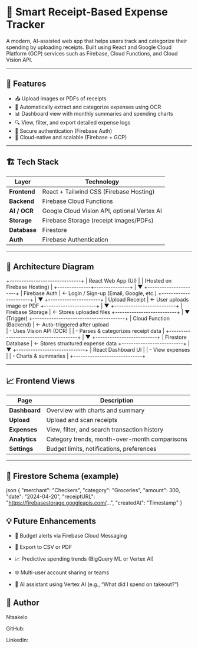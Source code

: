 # 🧾 Smart Receipt-Based Expense Tracker

A modern, AI-assisted web app that helps users track and categorize their spending by uploading receipts. Built using React and Google Cloud Platform (GCP) services such as Firebase, Cloud Functions, and Cloud Vision API.

---

## 🚀 Features

- 📤 Upload images or PDFs of receipts
- 🧠 Automatically extract and categorize expenses using OCR
- 📊 Dashboard view with monthly summaries and spending charts
- 🔍 View, filter, and export detailed expense logs
- 🔐 Secure authentication (Firebase Auth)
- 💾 Cloud-native and scalable (Firebase + GCP)

---

## 🏗️ Tech Stack

| Layer         | Technology                               |
|---------------|------------------------------------------|
| **Frontend**  | React + Tailwind CSS (Firebase Hosting)  |
| **Backend**   | Firebase Cloud Functions                 |
| **AI / OCR**  | Google Cloud Vision API, optional Vertex AI |
| **Storage**   | Firebase Storage (receipt images/PDFs)   |
| **Database**  | Firestore                                |
| **Auth**      | Firebase Authentication                  |

---

## 🧱 Architecture Diagram

   +------------------------------+
            |      React Web App (UI)      |
            | (Hosted on Firebase Hosting) |
            +--------------+---------------+
                           |
                           ▼
               +----------------------+
               |   Firebase Auth      | ← Login / Sign-up (Email, Google, etc.)
               +----------------------+
                           |
                           ▼
               +----------------------+
               |   Upload Receipt     | ← User uploads image or PDF
               +----------------------+
                           |
                           ▼
               +--------------------------+
               |    Firebase Storage      | ← Stores uploaded files
               +--------------------------+
                           |
                           ▼ (Trigger)
           +---------------------------------------+
           |     Cloud Function (Backend)          | ← Auto-triggered after upload  
           |   - Uses Vision API (OCR)             |
           |   - Parses & categorizes receipt data |
           +---------------------------------------+
                           |
                           ▼
               +--------------------------+
               |   Firestore Database     | ← Stores structured expense data
               +--------------------------+
                           |
                           ▼
            +-----------------------------+
            |   React Dashboard UI        |
            |   - View expenses           |
            |   - Charts & summaries      |
            +-----------------------------+


---

## 📈 Frontend Views

| Page        | Description                                      |
|-------------|--------------------------------------------------|
| **Dashboard** | Overview with charts and summary                |
| **Upload**    | Upload and scan receipts                        |
| **Expenses**  | View, filter, and search transaction history    |
| **Analytics** | Category trends, month-over-month comparisons   |
| **Settings**  | Budget limits, notifications, preferences       |

---

## 🔐 Firestore Schema (example)


json
{
  "merchant": "Checkers",
  "category": "Groceries",
  "amount": 300,
  "date": "2024-04-20",
  "receiptURL": "https://firebasestorage.googleapis.com/...",
  "createdAt": "Timestamp"
}

## 💡 Future Enhancements

- 🔔 Budget alerts via Firebase Cloud Messaging

- 🧾 Export to CSV or PDF

- 📈 Predictive spending trends (BigQuery ML or Vertex AI)

- 🌐 Multi-user account sharing or teams

- 🤖 AI assistant using Vertex AI (e.g., “What did I spend on takeout?”)

## 👤 Author

Ntsakelo

GitHub: 

LinkedIn:



